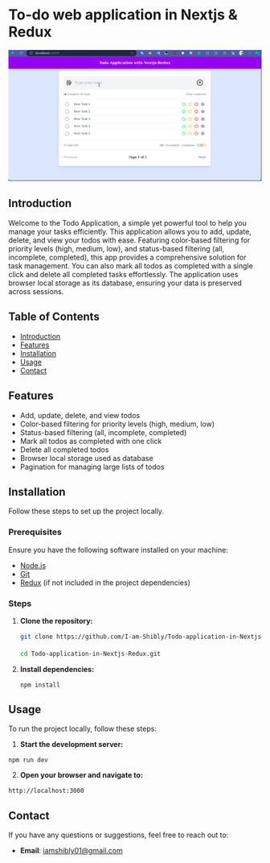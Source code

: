 # To-do web application in Nextjs & Redux

![Project Preview](./public/images/preview.gif)

## Introduction

Welcome to the Todo Application, a simple yet powerful tool to help you manage your tasks efficiently. This application allows you to add, update, delete, and view your todos with ease. Featuring color-based filtering for priority levels (high, medium, low), and status-based filtering (all, incomplete, completed), this app provides a comprehensive solution for task management. You can also mark all todos as completed with a single click and delete all completed tasks effortlessly. The application uses browser local storage as its database, ensuring your data is preserved across sessions.

## Table of Contents

- [Introduction](#introduction)
- [Features](#features)
- [Installation](#installation)
- [Usage](#usage)
- [Contact](#contact)

## Features

- Add, update, delete, and view todos
- Color-based filtering for priority levels (high, medium, low)
- Status-based filtering (all, incomplete, completed)
- Mark all todos as completed with one click
- Delete all completed todos
- Browser local storage used as database
- Pagination for managing large lists of todos

## Installation

Follow these steps to set up the project locally.

### Prerequisites

Ensure you have the following software installed on your machine:

- [Node.js](https://nodejs.org/en/)
- [Git](https://git-scm.com/)
- [Redux](https://redux.js.org/) (if not included in the project dependencies)

### Steps

1. **Clone the repository:**

   ```sh
   git clone https://github.com/I-am-Shibly/Todo-application-in-Nextjs-Redux.git

   cd Todo-application-in-Nextjs-Redux.git
   ```

2. **Install dependencies:**
   ```
   npm install
   ```

## Usage

To run the project locally, follow these steps:

1. **Start the development server:**

```
npm run dev
```

2. **Open your browser and navigate to:**

```
http://localhost:3000
```

## Contact

If you have any questions or suggestions, feel free to reach out to:

- **Email**: [iamshibly01@gmail.com](mailto:iamshibly01@gmail.com)
